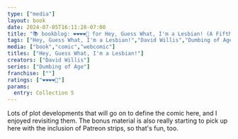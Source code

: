 ```yaml
---
type: ["media"]
layout: book
date: 2024-07-05T16:11:28-07:00
title: "📚 bookblog: ❤️❤️❤️❤️🖤 for Hey, Guess What, I'm a Lesbian! (A Fifth Dumbing of Age Collection), by David Willis"
tags: ["Hey, Guess What, I'm a Lesbian!","David Willis","Dumbing of Age","webcomics","Patreon"]
media: ["book","comic","webcomic"]
titles: ["Hey, Guess What, I'm a Lesbian!"]
creators: ["David Willis"]
series: ["Dumbing of Age"]
franchise: [""]
ratings: ["❤️❤️❤️❤️🖤"]
params:
  entry: Collection 5
---
```


Lots of plot developments that will go on to define the comic here, and I enjoyed revisiting them. The bonus material is also really starting to pick up here with the inclusion of Patreon strips, so that's fun, too.
